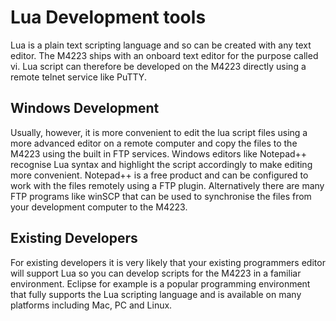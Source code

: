 # Lua Development tools

Lua is a plain text scripting language and so can be created with any text editor.  The M4223 ships with an onboard text editor for the purpose called vi.  Lua script can therefore be developed on the M4223 directly using a remote telnet service like PuTTY.

## Windows Development
Usually, however, it is more convenient to edit the lua script files using a more advanced editor on a remote computer and copy the files to the M4223 using the built in FTP services.  Windows editors like Notepad++ recognise Lua syntax and highlight the script accordingly to make editing more convenient.  Notepad++ is a free product and can be configured to work with the files remotely using a FTP plugin.  Alternatively there are many FTP programs like winSCP that can be used to synchronise the files from your development computer to the M4223.

## Existing Developers
For existing developers it is very likely that your existing programmers editor will support Lua so you can develop scripts for the M4223 in a familiar environment.  Eclipse for example is a popular programming environment that fully supports the Lua scripting language and is available on many platforms including Mac, PC and Linux.
